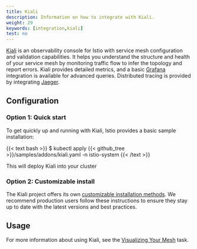 ```yaml
---
title: Kiali
description: Information on how to integrate with Kiali.
weight: 29
keywords: [integration,kiali]
test: no
---
```


[Kiali](https://kiali.io/) is an observability console for Istio with service mesh configuration and validation capabilities.
It helps you understand the structure and health of your service mesh by monitoring traffic flow to infer the topology and report errors.
Kiali provides detailed metrics, and a basic [Grafana](/docs/ops/integrations/grafana) integration is available for advanced queries.
Distributed tracing is provided by integrating [Jaeger](/docs/ops/integrations/jaeger).

## Configuration

### Option 1: Quick start

To get quickly up and running with Kiali, Istio provides a basic sample installation:

{{< text bash >}}
$ kubectl apply {{< github_tree >}}/samples/addons/kiali.yaml -n istio-system
{{< /text >}}

This will deploy Kiali into your cluster

### Option 2: Customizable install

The Kiali project offers its own [customizable installation methods](https://kiali.io/documentation/latest/getting-started). We recommend production users follow these instructions to ensure they stay up to date with the latest versions and best practices.

## Usage

For more information about using Kiali, see the [Visualizing Your Mesh](/docs/tasks/observability/kiali/) task.
